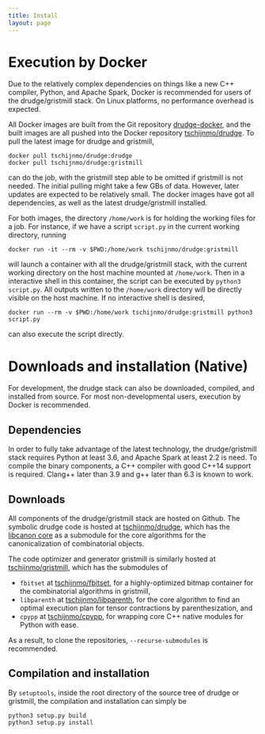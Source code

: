 ```yaml
---
title: Install
layout: page
---
```


# Execution by Docker

Due to the relatively complex dependencies on things like a new C++ compiler,
Python, and Apache Spark, Docker is recommended for users of the
drudge/gristmill stack.  On Linux platforms, no performance overhead is
expected.

All Docker images are built from the Git repository
[drudge-docker](https://github.com/tschijnmo/drudge-docker), and the built
images are all pushed into the Docker repository
[tschijnmo/drudge](https://cloud.docker.com/repository/registry-1.docker.io/tschijnmo/drudge).
To pull the latest image for drudge and gristmill,

```
docker pull tschijnmo/drudge:drudge
docker pull tschijnmo/drudge:gristmill
```

can do the job, with the gristmill step able to be omitted if gristmill is not
needed.  The initial pulling might take a few GBs of data.  However, later
updates are expected to be relatively small.  The docker images have got all
dependencies, as well as the latest drudge/gristmill installed.

For both images, the directory `/home/work` is for holding the working files
for a job.  For instance, if we have a script `script.py` in the current
working directory, running

```
docker run -it --rm -v $PWD:/home/work tschijnmo/drudge:gristmill
```

will launch a container with all the drudge/gristmill stack, with the current
working directory on the host machine mounted at `/home/work`.  Then in a
interactive shell in this container, the script can be executed by `python3
script.py`.  All outputs written to the `/home/work` directory will be directly
visible on the host machine.  If no interactive shell is desired,

```
docker run --rm -v $PWD:/home/work tschijnmo/drudge:gristmill python3 script.py
```

can also execute the script directly.


# Downloads and installation (Native)

For development, the drudge stack can also be downloaded, compiled, and
installed from source.  For most non-developmental users, execution by Docker
is recommended.

## Dependencies

In order to fully take advantage of the latest technology, the drudge/gristmill
stack requires Python at least 3.6, and Apache Spark at least 2.2 is need.  To
compile the binary components, a C++ compiler with good C++14 support is
required.  Clang++ later than 3.9 and g++ later than 6.3 is known to work.


## Downloads

All components of the drudge/gristmill stack are hosted on Github.  The
symbolic drudge code is hosted at
[tschijnmo/drudge](https://github.com/tschijnmo/drudge), which has the
[libcanon core](https://github.com/tschijnmo/libcanon) as a submodule for the
core algorithms for the canonicalization of combinatorial objects.

The code optimizer and generator gristmill is similarly hosted at
[tschijnmo/gristmill](https://github.com/tschijnmo/gristmill), which has the
submodules of

* `fbitset` at [tschijnmo/fbitset](https://github.com/tschijnmo/fbitset), for a
  highly-optimized bitmap container for the combinatorial algorithms in
  gristmill,
* `libparenth` at
  [tschijnmo/libparenth](https://github.com/tschijnmo/libparenth), for the core
  algorithm to find an optimal execution plan for tensor contractions by
  parenthesization, and
* `cpypp` at [tschijnmo/cpypp](https://github.com/tschijnmo/cpypp), for
  wrapping core C++ native modules for Python with ease.

As a result, to clone the repositories, `--recurse-submodules` is recommended.

## Compilation and installation

By `setuptools`, inside the root directory of the source tree of drudge or
gristmill, the compilation and installation can simply be

```
python3 setup.py build
python3 setup.py install
```

